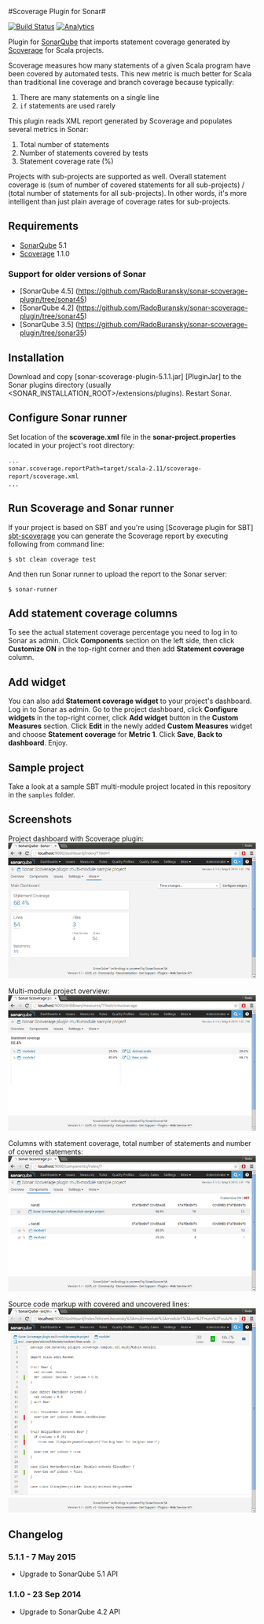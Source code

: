 #Scoverage Plugin for Sonar#

[![Build Status](https://travis-ci.org/RadoBuransky/sonar-scoverage-plugin.png)](https://travis-ci.org/RadoBuransky/sonar-scoverage-plugin)
[![Analytics](https://ga-beacon.appspot.com/UA-55603212-2/sonar-scoverage-plugin)](https://github.com/igrigorik/ga-beacon)

Plugin for [SonarQube] that imports statement coverage generated by [Scoverage] for Scala projects.

Scoverage measures how many statements of a given Scala program have been covered by automated tests. This
new metric is much better for Scala than traditional line coverage and branch coverage because typically:

 1. There are many statements on a single line
 2. `if` statements are used rarely

This plugin reads XML report generated by Scoverage and populates several metrics in Sonar:

 1. Total number of statements
 2. Number of statements covered by tests
 3. Statement coverage rate (%)

Projects with sub-projects are supported as well. Overall statement coverage is (sum of number of covered statements
for all sub-projects) / (total number of statements for all sub-projects). In other words, it's more intelligent than
just plain average of coverage rates for sub-projects.

## Requirements ##

- [SonarQube] 5.1
- [Scoverage] 1.1.0

### Support for older versions of Sonar ###

- [SonarQube 4.5] (https://github.com/RadoBuransky/sonar-scoverage-plugin/tree/sonar45)
- [SonarQube 4.2] (https://github.com/RadoBuransky/sonar-scoverage-plugin/tree/sonar45)
- [SonarQube 3.5] (https://github.com/RadoBuransky/sonar-scoverage-plugin/tree/sonar35)

## Installation ##

Download and copy [sonar-scoverage-plugin-5.1.1.jar] [PluginJar] to the Sonar plugins directory
(usually <SONAR_INSTALLATION_ROOT>/extensions/plugins). Restart Sonar.

## Configure Sonar runner ##

Set location of the **scoverage.xml** file in the **sonar-project.properties** located in your project's
root directory:

    ...
    sonar.scoverage.reportPath=target/scala-2.11/scoverage-report/scoverage.xml
    ...

## Run Scoverage and Sonar runner ##

If your project is based on SBT and you're using [Scoverage plugin for SBT] [sbt-scoverage] you can
generate the Scoverage report by executing following from command line:

    $ sbt clean coverage test

And then run Sonar runner to upload the report to the Sonar server:

    $ sonar-runner

## Add statement coverage columns ##

To see the actual statement coverage percentage you need to log in to Sonar as admin.
Click **Components** section on the left side, then click **Customize ON** in the top-right corner and then
add **Statement coverage** column.

## Add widget ##

You can also add **Statement coverage widget** to your project's dashboard. Log in to Sonar as admin. Go to
the project dashboard, click **Configure widgets** in the top-right corner, click **Add widget** button in
the **Custom Measures** section. Click **Edit** in the newly added **Custom Measures** widget and choose
**Statement coverage** for **Metric 1**. Click **Save**, **Back to dashboard**. Enjoy.

## Sample project ##

Take a look at a sample SBT multi-module project located in this repository in the `samples` folder.

## Screenshots ##

Project dashboard with Scoverage plugin:
![Project dashboard with Scoverage plugin](/doc/img/01.png "Project dashboard with Scoverage plugin")

Multi-module project overview:
![Multi-module project overview](/doc/img/02.png "Multi-module project overview")

Columns with statement coverage, total number of statements and number of covered statements:
![Columns](/doc/img/03.png "Columns")

Source code markup with covered and uncovered lines:
![Source code markup](/doc/img/04.png "Source code markup")

## Changelog ##

### 5.1.1 - 7 May 2015 ###

- Upgrade to SonarQube 5.1 API

### 1.1.0 - 23 Sep 2014 ###

- Upgrade to SonarQube 4.2 API

[LatestPluginJar]: https://github.com/RadoBuransky/sonar-scoverage-plugin/releases/download/v5.1.1/sonar-scoverage-plugin-5.1.1.jar
[SonarQube]: http://www.sonarqube.org/ "SonarQube"
[Scoverage]: https://github.com/scoverage/scalac-scoverage-plugin "Scoverage"
[sbt-scoverage]: https://github.com/scoverage/sbt-scoverage